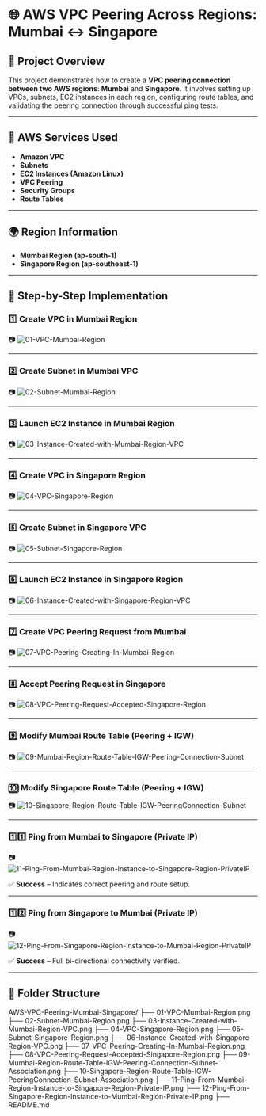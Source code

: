 # 🌐 AWS VPC Peering Across Regions: Mumbai ↔ Singapore

## 📘 Project Overview

This project demonstrates how to create a **VPC peering connection between two AWS regions**: **Mumbai** and **Singapore**. It involves setting up VPCs, subnets, EC2 instances in each region, configuring route tables, and validating the peering connection through successful ping tests.

---

## 🧰 AWS Services Used

- **Amazon VPC**
- **Subnets**
- **EC2 Instances (Amazon Linux)**
- **VPC Peering**
- **Security Groups**
- **Route Tables**

---

## 🌍 Region Information

- **Mumbai Region (ap-south-1)**  
- **Singapore Region (ap-southeast-1)**

---

## 🔧 Step-by-Step Implementation

### 1️⃣ Create VPC in Mumbai Region

📷 ![01-VPC-Mumbai-Region](./01-VPC-Mumbai-Region.png)

---

### 2️⃣ Create Subnet in Mumbai VPC

📷 ![02-Subnet-Mumbai-Region](./02-Subnet-Mumbai-Region.png)

---

### 3️⃣ Launch EC2 Instance in Mumbai Region

📷 ![03-Instance-Created-with-Mumbai-Region-VPC](./03-Instance-Created-with-Mumbai-Region-VPC.png)

---

### 4️⃣ Create VPC in Singapore Region

📷 ![04-VPC-Singapore-Region](./04-VPC-Singapore-Region.png)

---

### 5️⃣ Create Subnet in Singapore VPC

📷 ![05-Subnet-Singapore-Region](./05-Subnet-Singapore-Region.png)

---

### 6️⃣ Launch EC2 Instance in Singapore Region

📷 ![06-Instance-Created-with-Singapore-Region-VPC](./06-Instance-Created-with-Singapore-Region-VPC.png)

---

### 7️⃣ Create VPC Peering Request from Mumbai

📷 ![07-VPC-Peering-Creating-In-Mumbai-Region](./07-VPC-Peering-Creating-In-Mumbai-Region.png)

---

### 8️⃣ Accept Peering Request in Singapore

📷 ![08-VPC-Peering-Request-Accepted-Singapore-Region](./08-VPC-Peering-Request-Accepted-Singapore-Region.png)

---

### 9️⃣ Modify Mumbai Route Table (Peering + IGW)

📷 ![09-Mumbai-Region-Route-Table-IGW-Peering-Connection-Subnet](./09-Mumbai-Region-Route-Table-IGW-Peering-Connection-Subnet-Association.png)

---

### 🔟 Modify Singapore Route Table (Peering + IGW)

📷 ![10-Singapore-Region-Route-Table-IGW-PeeringConnection-Subnet](./10-Singapore-Region-Route-Table-IGW-PeeringConnection-Subnet-Association.png)

---

### 1️⃣1️⃣ Ping from Mumbai to Singapore (Private IP)

📷 ![11-Ping-From-Mumbai-Region-Instance-to-Singapore-Region-PrivateIP](./11-Ping-From-Mumbai-Region-Instance-to-Singapore-Region-Private-IP.png)

✅ **Success** – Indicates correct peering and route setup.

---

### 1️⃣2️⃣ Ping from Singapore to Mumbai (Private IP)

📷 ![12-Ping-From-Singapore-Region-Instance-to-Mumbai-Region-PrivateIP](./12-Ping-From-Singapore-Region-Instance-to-Mumbai-Region-Private-IP.png)

✅ **Success** – Full bi-directional connectivity verified.

---

## 📁 Folder Structure

AWS-VPC-Peering-Mumbai-Singapore/
├── 01-VPC-Mumbai-Region.png
├── 02-Subnet-Mumbai-Region.png
├── 03-Instance-Created-with-Mumbai-Region-VPC.png
├── 04-VPC-Singapore-Region.png
├── 05-Subnet-Singapore-Region.png
├── 06-Instance-Created-with-Singapore-Region-VPC.png
├── 07-VPC-Peering-Creating-In-Mumbai-Region.png
├── 08-VPC-Peering-Request-Accepted-Singapore-Region.png
├── 09-Mumbai-Region-Route-Table-IGW-Peering-Connection-Subnet-Association.png
├── 10-Singapore-Region-Route-Table-IGW-PeeringConnection-Subnet-Association.png
├── 11-Ping-From-Mumbai-Region-Instance-to-Singapore-Region-Private-IP.png
├── 12-Ping-From-Singapore-Region-Instance-to-Mumbai-Region-Private-IP.png
├── README.md
